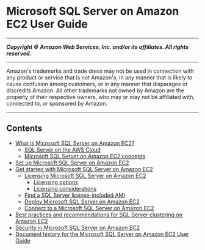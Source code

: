 # Microsoft SQL Server on Amazon EC2 User Guide 

-----
*****Copyright &copy; Amazon Web Services, Inc. and/or its affiliates. All rights reserved.*****

-----
Amazon's trademarks and trade dress may not be used in 
     connection with any product or service that is not Amazon's, 
     in any manner that is likely to cause confusion among customers, 
     or in any manner that disparages or discredits Amazon. All other 
     trademarks not owned by Amazon are the property of their respective
     owners, who may or may not be affiliated with, connected to, or 
     sponsored by Amazon.

-----
## Contents
+ [What is Microsoft SQL Server on Amazon EC2?](sql-server-on-ec2-overview.md)
   + [SQL Server on the AWS Cloud](sql-server-on-ec2-options.md)
   + [Microsoft SQL Server on Amazon EC2 concepts](sql-server-on-ec2-concepts.md)
+ [Set up Microsoft SQL Server on Amazon EC2](setting-up.md)
+ [Get started with Microsoft SQL Server on Amazon EC2](get-started-sql-server-on-ec2.md)
   + [Licensing Microsoft SQL Server on Amazon EC2](sql-server-on-ec2-licensing.md)
      + [Licensing options](sql-server-on-ec2-licensing-options.md)
      + [Licensing considerations](sql-server-on-ec2-licensing-considerations.md)
   + [Find a SQL Server license-included AMI](sql-server-on-ec2-amis.md)
   + [Deploy Microsoft SQL Server on Amazon EC2](create-sql-server-on-ec2-instance.md)
   + [Connect to a Microsoft SQL Server on Amazon EC2](connect-sql-server-on-ec2-instance.md)
+ [Best practices and recommendations for SQL Server clustering on Amazon EC2](aws-sql-ec2-clustering.md)
+ [Security in Microsoft SQL Server on Amazon EC2](security-sql-server-on-ec2.md)
+ [Document history for the Microsoft SQL Server on Amazon EC2 User Guide](doc-history.md)